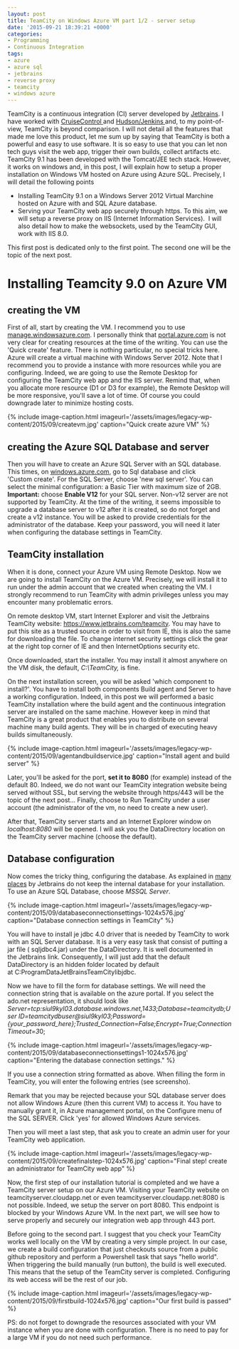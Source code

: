```yaml
---
layout: post
title: TeamCity on Windows Azure VM part 1/2 - server setup
date: '2015-09-21 18:39:21 +0000'
categories:
- Programming
- Continuous Integration
tags:
- azure
- azure sql
- jetbrains
- reverse proxy
- teamcity
- windows azure
---
```

TeamCity is a continuous integration (CI) server developed by <a href="https://www.jetbrains.com">Jetbrains</a>. I have worked with <a href="http://www.cruisecontrolnet.org">CruiseControl </a> and <a href="http://jenkins-ci.org">Hudson/Jenkins </a> and, to my point-of-view, TeamCity is beyond comparison. I will not detail all the features that made me&nbsp;love this product, let me&nbsp;sum up by saying that TeamCity is both a powerful and easy to use software. It is so easy to use that you can let non tech guys visit the web app, trigger their own builds, collect artifacts etc.<br />
TeamCity 9.1 has been developed with the Tomcat/JEE tech stack. However, it works on windows and, in this post, I will explain how to setup a proper installation on Windows VM hosted on&nbsp;Azure using Azure SQL. Precisely, I will detail the following points


* Installing TeamCity 9.1 on a Windows Server 2012 Virtual Marchine hosted on Azure with and SQL Azure database.
* Serving your TeamCity web app securely through&nbsp;https. To this aim, we will setup a reverse proxy&nbsp;on IIS (Internet Information Services). &nbsp;I will also detail how to make&nbsp;the websockets, used by the TeamCity GUI, work with IIS 8.0.


This first post is dedicated only to the first point. The second one will be the topic of the next post.

# Installing Teamcity 9.0 on Azure VM
## creating the VM
First of all, start by creating the VM. I recommend you to use <a href="http://manage.windowsazure.com">manage.windowsazure.com</a>. I personally think that <a href="http://portal.azure.com">portal.azure.com</a> is not very clear for creating resources at the time of the writing. You can use the 'Quick create' feature. There is nothing particular, no special tricks here. Azure will create a virtual machine with Windows Server 2012. Note that I recommend you to provide a instance with more resources while you are configuring. Indeed, we are going to use the Remote Desktop for configuring the TeamCity web app and the IIS server. Remind that, when you allocate more resource (D1 or D3 for example), the Remote Desktop will be more responsive, you'll save a lot of time. Of course you could downgrade later to minimize hosting costs.

{% include image-caption.html imageurl='/assets/images/legacy-wp-content/2015/09/createvm.jpg' caption="Quick create azure VM" %}

## creating the Azure SQL Database and server
Then you will have to create an Azure SQL Server with an SQL database. This times, on <a href="http://windows.azure.com">windows.azure.com</a>, go to Sql database and click 'Custom&nbsp;create'. For the SQL Server, choose 'new sql server'. You can select the minimal configuration: a Basic Tier with maximum size of 2GB. <strong>Important:</strong> choose <strong>Enable V12</strong> for your SQL server. Non-v12 server are not supported by TeamCity. At the time of the writing, it seems impossible to upgrade a database server to v12 after it is created, so do not forget and create a v12 instance. You will be asked to provide credentials for the administrator of the database. Keep your password, you will need it later when configuring the database settings in TeamCity.

## TeamCity installation
When it is done, connect your Azure VM using Remote Desktop. Now we are going to install TeamCity on the Azure VM. Precisely, we will install it to run under the admin account that we created when creating the VM. I strongly recommend to run TeamCity with admin privileges unless you may encounter many problematic errors.

On remote desktop VM, start Internet Explorer and visit the Jetbrains TeamCity website:&nbsp;<a href="https://www.jetbrains.com/teamcity">https://www.jetbrains.com/teamcity</a>. You may&nbsp;have to put this site as a trusted source in order to visit from IE, this is also the same for downloading the file. To change internet security settings click the gear at the right top corner of IE and then InternetOptions security etc.

Once downloaded, start the installer. You may install it almost anywhere on the VM disk, the default, <em>C:\TeamCity,</em> is fine.

On the next installation screen, you will be asked 'which component to install?'. You have to install both components Build agent and Server to have a working configuration. Indeed, in this post we will performed a basic TeamCity installation where the build agent and the continuous integration server are installed on the same machine. However keep in mind that TeamCity is a great product that enables you to distribute on several machine many build agents. They will be in charged of executing heavy builds simultaneously.

{% include image-caption.html imageurl='/assets/images/legacy-wp-content/2015/09/agentandbuildservice.jpg' caption="Install agent and build server" %}

Later, you'll be asked for the port, <strong>set it to 8080</strong> (for example) instead of the default 80. Indeed, we do not want our TeamCity integration website being served without SSL, but serving the website through https/443 will be the topic of the next post... Finally, choose to Run TeamCity under a user account (the administrator of the vm, no need to create a new user).

After that, TeamCity server starts and an Internet Explorer window on <em>localhost:8080</em> will be opened. I will ask you the DataDirectory location on the TeamCity server machine (choose the default).

## Database configuration
Now comes the tricky thing, configuring the database. As explained in <a href="https://confluence.jetbrains.com/display/TCD9/Setting+up+an+External+Database">many places</a> by Jetbrains do not keep the internal database for your installation. To use an Azure SQL Database, choose <em>MSSQL Server</em>.

{% include image-caption.html imageurl='/assets/images/legacy-wp-content/2015/09/databaseconnectionsettings-1024x576.jpg' caption="Database connection settings in TeamCity" %}

You will have to install je jdbc 4.0 driver that is needed by TeamCity to work with an SQL Server database. It is a very easy task that consist of putting a jar file ( sqljdbc4.jar) under the DataDirectory. It is well documented in the&nbsp;Jetbrains link. Consequently, I will just add that the default DataDirectory is an hidden folder located by default at&nbsp;C:ProgramDataJetBrainsTeamCitylibjdbc.

Now we have to fill the form for database settings. We will need the connection string that is available on the azure portal. If you select the ado.net representation, it should look like <em>Server=tcp:siul9kyl03.database.windows.net,1433;Database=teamcitydb;User ID=teamcitydbuser@siul9kyl03;Password={your_password_here};Trusted_Connection=False;Encrypt=True;Connection Timeout=3</em>0;

{% include image-caption.html imageurl='/assets/images/legacy-wp-content/2015/09/databaseconnectionsettings1-1024x576.jpg' caption="Entering the database connection settings." %}

If you use a connection string formatted as above. When filling the form in TeamCity, you will enter the following entries (see screensho).

Remark that you may be rejected because your SQL database server does not allow Windows Azure (then this current VM) to access it. You have to manually grant it, in Azure management portal, on the Configure menu of the SQL SERVER. Click 'yes' for allowed Windows Azure services.

Then you will meet a last step, that ask you to create an admin user for your TeamCity web application.

{% include image-caption.html imageurl='/assets/images/legacy-wp-content/2015/09/createfinalstep-1024x576.jpg' caption="Final step! create an administrator for TeamCity web app" %}

Now, the first step&nbsp;of our installation tutorial is completed and we have a TeamCity server setup on our Azure VM. Visiting your TeamCity website on teamcityserver.cloudapp.net or even teamcityserver.cloudapp.net:8080 is not possible. Indeed,&nbsp;we setup the server on port 8080. This endpoint is blocked by your Windows Azure VM. In the next part, we will see how to serve&nbsp;properly and securely our integration web app through 443 port.

Before going to the second part. I suggest that you check your TeamCity works well locally on the VM by creating a very simple project. In our case, we create a build configuration that just checkouts source from a public github repository and perform a Powershell task that says "hello world". When triggering the build manually (run button), the build is well executed. This means that the setup of the TeamCity server is completed. Configuring its web access will be the rest of our job.

{% include image-caption.html imageurl='/assets/images/legacy-wp-content/2015/09/firstbuild-1024x576.jpg' caption="Our first build is passed" %}

PS: do not forget to downgrade the resources associated with your VM instance when you are done with configuration. There is no need to pay&nbsp;for a&nbsp;large VM if you do not need such performance.

